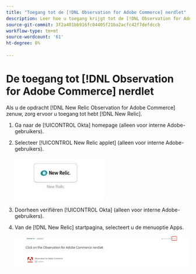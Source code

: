 ```yaml
---
title: "Toegang tot de [!DNL Observation for Adobe Commerce] nerdlet"
description: Leer hoe u toegang krijgt tot de [!DNL Observation for Adobe Commerce] nerdlet.
source-git-commit: 3f2a401bb916fc04405f21ba2acfc42f7defdccb
workflow-type: tm+mt
source-wordcount: '61'
ht-degree: 0%

---
```


# De toegang tot [!DNL Observation for Adobe Commerce] nerdlet

Als u de opdracht [!DNL New Relic Observation for Adobe Commerce] zenuw, zorg ervoor u toegang tot hebt [!DNL New Relic].

1. Ga naar de [!UICONTROL Okta] homepage (alleen voor interne Adobe-gebruikers).
1. Selecteer [!UICONTROL New Relic applet] (alleen voor interne Adobe-gebruikers).

   ![Nieuwe Relic-applet](../../assets/tools/observation-for-adobe-commerce/new-relic-applet.jpeg)

1. Doorheen verifiëren [!UICONTROL Okta] (alleen voor interne Adobe-gebruikers).
1. Van de [!DNL New Relic] startpagina, selecteert u de menuoptie Apps.

   ![Nieuwe homepage van Relic](../../assets/tools/observation-for-adobe-commerce/new-relic-homepage.jpeg)


